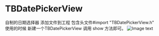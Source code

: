 # TBDatePickerView
自制的日期选择器
添加文件到工程 包含头文件#import "TBDatePickerView.h"   使用的时候 新建一个TBDatePickerView 调用 show 方法即可。
![Image text](https://raw.githubusercontent.com/joyang231/TBDatePickerView/master/TBDatePickerViewDemo/img-finder/2017-02-16%2010_12_23.gif)
